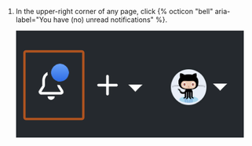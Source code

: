 1. In the upper-right corner of any page, click {% octicon "bell" aria-label="You have (no) unread notifications" %}.

   ![Screenshot of the right corner of the header of GitHub. A bell icon with a blue dot indicating unread notifications is outlined in dark orange.](/assets/images/help/notifications/notifications_general_existence_indicator.png)
